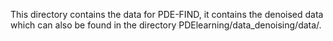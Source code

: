 This directory contains the data for PDE-FIND, it contains the denoised data which can also be found in the directory PDElearning/data_denoising/data/.
